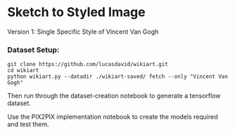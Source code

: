 # Sketch to Styled Image

Version 1: Single Specific Style of Vincent Van Gogh

### Dataset Setup:

    git clone https://github.com/lucasdavid/wikiart.git
    cd wikiart
    python wikiart.py --datadir ./wikiart-saved/ fetch --only "Vincent Van Gogh"

Then run through the dataset-creation notebook to generate a tensorflow dataset.

Use the PIX2PIX implementation notebook to create the models required and test them.